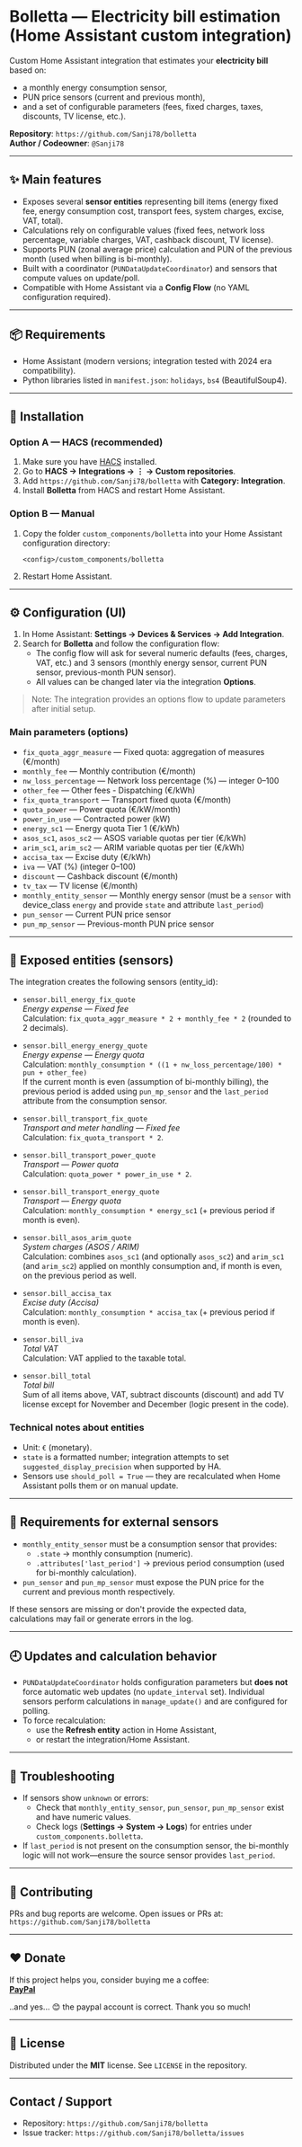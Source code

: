 
# Bolletta — Electricity bill estimation (Home Assistant custom integration)

Custom Home Assistant integration that estimates your **electricity bill** based on:
- a monthly energy consumption sensor,
- PUN price sensors (current and previous month),
- and a set of configurable parameters (fees, fixed charges, taxes, discounts, TV license, etc.).

**Repository**: `https://github.com/Sanji78/bolletta`  
**Author / Codeowner**: `@Sanji78`

---

## ✨ Main features

- Exposes several **sensor entities** representing bill items (energy fixed fee, energy consumption cost, transport fees, system charges, excise, VAT, total).
- Calculations rely on configurable values (fixed fees, network loss percentage, variable charges, VAT, cashback discount, TV license).
- Supports PUN (zonal average price) calculation and PUN of the previous month (used when billing is bi-monthly).
- Built with a coordinator (`PUNDataUpdateCoordinator`) and sensors that compute values on update/poll.
- Compatible with Home Assistant via a **Config Flow** (no YAML configuration required).

---

## 📦 Requirements

- Home Assistant (modern versions; integration tested with 2024 era compatibility).
- Python libraries listed in `manifest.json`: `holidays`, `bs4` (BeautifulSoup4).

---

## 🔧 Installation

### Option A — HACS (recommended)
1. Make sure you have [HACS](https://hacs.xyz/) installed.
2. Go to **HACS → Integrations → ⋮ → Custom repositories**.
3. Add `https://github.com/Sanji78/bolletta` with **Category: Integration**.
4. Install **Bolletta** from HACS and restart Home Assistant.

### Option B — Manual
1. Copy the folder `custom_components/bolletta` into your Home Assistant configuration directory:
   ```
   <config>/custom_components/bolletta
   ```
2. Restart Home Assistant.

---

## ⚙️ Configuration (UI)

1. In Home Assistant: **Settings → Devices & Services → Add Integration**.
2. Search for **Bolletta** and follow the configuration flow:
   - The config flow will ask for several numeric defaults (fees, charges, VAT, etc.) and 3 sensors (monthly energy sensor, current PUN sensor, previous-month PUN sensor).
   - All values can be changed later via the integration **Options**.

> Note: The integration provides an options flow to update parameters after initial setup.

### Main parameters (options)
- `fix_quota_aggr_measure` — Fixed quota: aggregation of measures (€/month)
- `monthly_fee` — Monthly contribution (€/month)
- `nw_loss_percentage` — Network loss percentage (%) — integer 0–100
- `other_fee` — Other fees - Dispatching (€/kWh)
- `fix_quota_transport` — Transport fixed quota (€/month)
- `quota_power` — Power quota (€/kW/month)
- `power_in_use` — Contracted power (kW)
- `energy_sc1` — Energy quota Tier 1 (€/kWh)
- `asos_sc1`, `asos_sc2` — ASOS variable quotas per tier (€/kWh)
- `arim_sc1`, `arim_sc2` — ARIM variable quotas per tier (€/kWh)
- `accisa_tax` — Excise duty (€/kWh)
- `iva` — VAT (%) (integer 0–100)
- `discount` — Cashback discount (€/month)
- `tv_tax` — TV license (€/month)
- `monthly_entity_sensor` — Monthly energy sensor (must be a `sensor` with device_class `energy` and provide `state` and attribute `last_period`)
- `pun_sensor` — Current PUN price sensor
- `pun_mp_sensor` — Previous-month PUN price sensor

---

## 🔎 Exposed entities (sensors)

The integration creates the following sensors (entity_id):

- `sensor.bill_energy_fix_quote`  
  *Energy expense — Fixed fee*  
  Calculation: `fix_quota_aggr_measure * 2 + monthly_fee * 2` (rounded to 2 decimals).

- `sensor.bill_energy_energy_quote`  
  *Energy expense — Energy quota*  
  Calculation: `monthly_consumption * ((1 + nw_loss_percentage/100) * pun + other_fee)`  
  If the current month is even (assumption of bi-monthly billing), the previous period is added using `pun_mp_sensor` and the `last_period` attribute from the consumption sensor.

- `sensor.bill_transport_fix_quote`  
  *Transport and meter handling — Fixed fee*  
  Calculation: `fix_quota_transport * 2`.

- `sensor.bill_transport_power_quote`  
  *Transport — Power quota*  
  Calculation: `quota_power * power_in_use * 2`.

- `sensor.bill_transport_energy_quote`  
  *Transport — Energy quota*  
  Calculation: `monthly_consumption * energy_sc1` (+ previous period if month is even).

- `sensor.bill_asos_arim_quote`  
  *System charges (ASOS / ARIM)*  
  Calculation: combines `asos_sc1` (and optionally `asos_sc2`) and `arim_sc1` (and `arim_sc2`) applied on monthly consumption and, if month is even, on the previous period as well.

- `sensor.bill_accisa_tax`  
  *Excise duty (Accisa)*  
  Calculation: `monthly_consumption * accisa_tax` (+ previous period if month is even).

- `sensor.bill_iva`  
  *Total VAT*  
  Calculation: VAT applied to the taxable total.

- `sensor.bill_total`  
  *Total bill*  
  Sum of all items above, VAT, subtract discounts (discount) and add TV license except for November and December (logic present in the code).

### Technical notes about entities
- Unit: `€` (monetary).  
- `state` is a formatted number; integration attempts to set `suggested_display_precision` when supported by HA.
- Sensors use `should_poll = True` — they are recalculated when Home Assistant polls them or on manual update.

---

## 🧾 Requirements for external sensors

- `monthly_entity_sensor` must be a consumption sensor that provides:
  - `.state` → monthly consumption (numeric).
  - `.attributes['last_period']` → previous period consumption (used for bi-monthly calculation).
- `pun_sensor` and `pun_mp_sensor` must expose the PUN price for the current and previous month respectively.

If these sensors are missing or don't provide the expected data, calculations may fail or generate errors in the log.

---

## 🕘 Updates and calculation behavior

- `PUNDataUpdateCoordinator` holds configuration parameters but **does not** force automatic web updates (no `update_interval` set). Individual sensors perform calculations in `manage_update()` and are configured for polling.
- To force recalculation:
  - use the **Refresh entity** action in Home Assistant,
  - or restart the integration/Home Assistant.

---

## 🐞 Troubleshooting

- If sensors show `unknown` or errors:
  - Check that `monthly_entity_sensor`, `pun_sensor`, `pun_mp_sensor` exist and have numeric values.
  - Check logs (**Settings → System → Logs**) for entries under `custom_components.bolletta`.
- If `last_period` is not present on the consumption sensor, the bi-monthly logic will not work—ensure the source sensor provides `last_period`.

---

## 📣 Contributing

PRs and bug reports are welcome. Open issues or PRs at:
`https://github.com/Sanji78/bolletta`

---

## ❤️ Donate
If this project helps you, consider buying me a coffee:  
**[PayPal](https://www.paypal.me/elenacapasso80)**

..and yes... 😊 the paypal account is correct. Thank you so much!

---


## 📜 License

Distributed under the **MIT** license. See `LICENSE` in the repository.

---

## Contact / Support
- Repository: `https://github.com/Sanji78/bolletta`  
- Issue tracker: `https://github.com/Sanji78/bolletta/issues`


